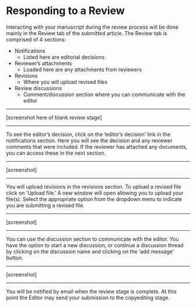 # Responding to a Review
Interacting with your manuscript during the review process will be done mainly in the Review tab of the submitted article. The Review tab is comprised of 4 sections:

- Notifications 
  - Listed here are editorial decisions
- Reviewer’s attachments
  - Loaded here are any attachments from reviewers
- Revisions
  - Where you will upload revised files
- Review discussions
  - Comment/discussion section where you can communicate with the editor

<hr />
[screenshot here of blank review stage]
<hr />

To see the editor’s decision, click on the ‘editor’s decision’ link in the notifications section. Here you will see the decision and any reviewer comments that were included. If the reviewer has attached any documents, you can access these in the next section.

<hr />
[screenshot]
<hr />


You will upload revisions in the revisions section. To upload a revised file click on ‘Upload file.’ A new window will open allowing you to upload your file(s). Select the appropriate option from the dropdown menu to indicate you are submitting a revised file.

<hr />
[screenshot]
<hr />

You can use the discussion section to communicate with the editor. You have the option to start a new discussion, or continue a discussion thread by clicking on the discussion name and clicking on the ‘add message’ button.

<hr />
[screenshot]
<hr />

You will be notified by email when the review stage is complete. At this point  the Editor may send your submission to the copyediting stage.